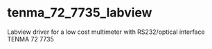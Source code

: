 # tenma_72_7735_labview
Labview driver for a low cost multimeter with RS232/optical interface TENMA 72 7735
